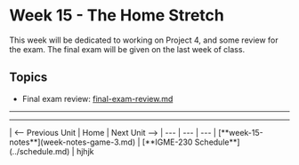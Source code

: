 # Week 15 - The Home Stretch
This week will be dedicated to working on Project 4, and some review for the exam. The final exam will be given on the last week of class.

## Topics
- Final exam review: [final-exam-review.md](../exams/final-exam-review.md)

<hr><hr>
| <-- Previous Unit | Home | Next Unit -->
| --- | --- | --- 
| [**week-15-notes**](week-notes-game-3.md)     |  [**IGME-230 Schedule**](../schedule.md) | hjhjk
